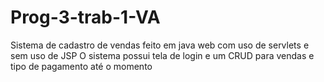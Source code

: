 # Prog-3-trab-1-VA
Sistema de cadastro de vendas feito em java web com uso de servlets e sem uso de JSP
O sistema possui tela de login e um CRUD para vendas e tipo de pagamento até o momento

